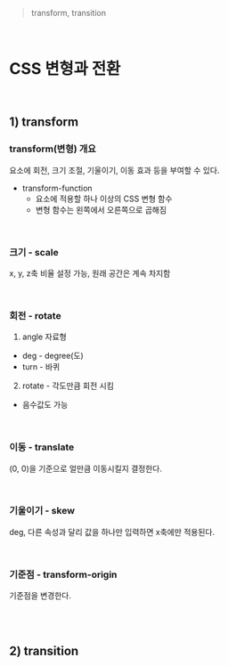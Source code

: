 > transform, transition

<br>

# CSS 변형과 전환

<br>

## 1) transform
### transform(변형) 개요
요소에 회전, 크기 조절, 기울이기, 이동 효과 등을 부여할 수 있다.

- transform-function
  - 요소에 적용할 하나 이상의 CSS 변형 함수
  - 변형 함수는 왼쪽에서 오른쪽으로 곱해짐
  
<br>

### 크기 - scale
x, y, z축 비율 설정 가능, 원래 공간은 계속 차지함

<br>

### 회전 - rotate
1. angle 자료형
  - deg - degree(도)
  - turn - 바퀴
2. rotate - 각도만큼 회전 시킴
  - 음수값도 가능

<br>

### 이동 - translate
(0, 0)을 기준으로 얼만큼 이동시킬지 결정한다.

<br>

### 기울이기 - skew
deg, 다른 속성과 달리 값을 하나만 입력하면 x축에만 적용된다.

<br>

### 기준점 - transform-origin
기준점을 변경한다.

<br>
<br>

## 2) transition